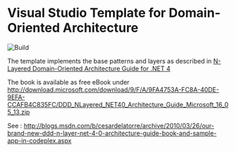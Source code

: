# Visual Studio Template for Domain-Oriented Architecture

![Build](https://gest01.visualstudio.com/DefaultCollection/_apis/public/build/definitions/ee78dc65-4864-403a-a1ff-fa6778e83470/1/badge)



The template implements the base patterns and layers as described in [N-Layered Domain-Oriented Architecture Guide for .NET 4](http://www.amazon.de/N-Layered-Domain-Oriented-Architecture-Guide-Net/dp/8493903612/ref=sr_1_1?ie=UTF8&qid=1452240464&sr=8-1&keywords=N-Layered+Domain-Oriented+Architecture)

The book is available as free eBook under http://download.microsoft.com/download/9/F/A/9FA4753A-FC8A-40DE-9EFA-CCAFB4C835FC/DDD_NLayered_NET40_Architecture_Guide_Microsoft_16_05_13.zip  

See : http://blogs.msdn.com/b/cesardelatorre/archive/2010/03/26/our-brand-new-ddd-n-layer-net-4-0-architecture-guide-book-and-sample-app-in-codeplex.aspx



